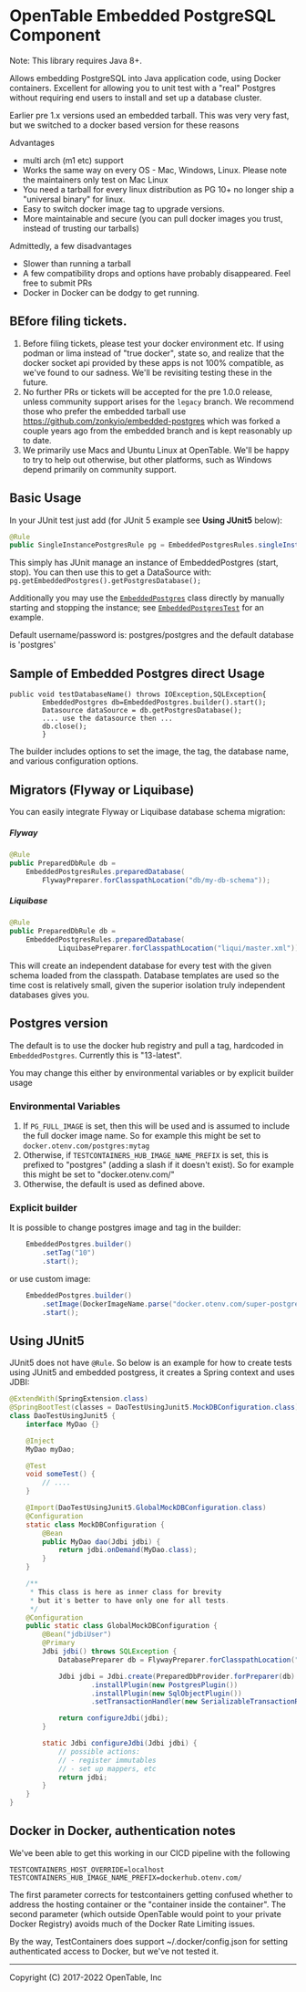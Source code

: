 OpenTable Embedded PostgreSQL Component
=======================================

Note: This library requires Java 8+.

Allows embedding PostgreSQL into Java application code, using Docker containers.
Excellent for allowing you to unit
test with a "real" Postgres without requiring end users to install  and set up a database cluster.


Earlier pre 1.x versions used an embedded tarball. This was very very fast, but we switched to a docker based version
for these reasons

Advantages

* multi arch (m1 etc) support
* Works the same way on every OS - Mac, Windows, Linux. Please note the maintainers only test on Mac Linux
* You need a tarball for every linux distribution as PG 10+ no longer ship a  "universal binary" for linux.
* Easy to switch docker image tag to upgrade versions.
* More maintainable and secure (you can pull docker images you trust, instead of trusting our tarballs)

Admittedly, a few disadvantages

* Slower than running a tarball
* A few compatibility drops and options have probably disappeared. Feel free to submit PRs
* Docker in Docker can be dodgy to get running.

## BEfore filing tickets.

1. Before filing tickets, please test your docker environment etc. If using podman or lima instead of "true docker", state so, and realize that the
docker socket api provided by these apps is not 100% compatible, as we've found to our sadness. We'll be revisiting
testing these in the future.
2. No further PRs or tickets will be accepted for the pre 1.0.0 release, unless community support arises for the `legacy` branch.
We recommend those who prefer the embedded tarball use https://github.com/zonkyio/embedded-postgres which was forked a couple
years ago from the embedded branch and is kept reasonably up to date.
3. We primarily use Macs and Ubuntu Linux at OpenTable. We'll be happy to try to help out otherwise, but other platforms, such
as Windows depend primarily on community support.

## Basic Usage

In your JUnit test just add (for JUnit 5 example see **Using JUnit5** below):

```java
@Rule
public SingleInstancePostgresRule pg = EmbeddedPostgresRules.singleInstance();
```

This simply has JUnit manage an instance of EmbeddedPostgres (start, stop). You can then use this to get a DataSource with: `pg.getEmbeddedPostgres().getPostgresDatabase();`  

Additionally you may use the [`EmbeddedPostgres`](src/main/java/com/opentable/db/postgres/embedded/EmbeddedPostgres.java) class directly by manually starting and stopping the instance; see [`EmbeddedPostgresTest`](src/test/java/com/opentable/db/postgres/embedded/EmbeddedPostgresTest.java) for an example.

Default username/password is: postgres/postgres and the default database is 'postgres'

## Sample of Embedded Postgres direct Usage

```
public void testDatabaseName() throws IOException,SQLException{
        EmbeddedPostgres db=EmbeddedPostgres.builder().start();
        Datasource dataSource = db.getPostgresDatabase();
        .... use the datasource then ...
        db.close();
        }
```

The builder includes options to set the image, the tag, the database name, and various configuration options.

## Migrators (Flyway or Liquibase)

You can easily integrate Flyway or Liquibase database schema migration:
##### Flyway
```java
@Rule 
public PreparedDbRule db =
    EmbeddedPostgresRules.preparedDatabase(
        FlywayPreparer.forClasspathLocation("db/my-db-schema"));
```

##### Liquibase
```java
@Rule
public PreparedDbRule db = 
    EmbeddedPostgresRules.preparedDatabase(
            LiquibasePreparer.forClasspathLocation("liqui/master.xml"));
```

This will create an independent database for every test with the given schema loaded from the classpath.
Database templates are used so the time cost is relatively small, given the superior isolation truly
independent databases gives you.

## Postgres version

The default is to use the docker hub registry and pull a tag, hardcoded in `EmbeddedPostgres`. Currently this is "13-latest".

You may change this either by environmental variables or by explicit builder usage

### Environmental Variables

1. If `PG_FULL_IMAGE` is set, then this will be used and is assumed to include the full docker image name. So for example this might be set to `docker.otenv.com/postgres:mytag`
2. Otherwise, if `TESTCONTAINERS_HUB_IMAGE_NAME_PREFIX` is set, this is prefixed to "postgres" (adding a slash if it doesn't exist). So for example this might be set to "docker.otenv.com/"
3. Otherwise, the default is used as defined above.

### Explicit builder

It is possible to change postgres image and tag in the builder:

```java
    EmbeddedPostgres.builder()
        .setTag("10")
        .start();
```

or use custom image:

```java
    EmbeddedPostgres.builder()
        .setImage(DockerImageName.parse("docker.otenv.com/super-postgres"))
        .start();
```

## Using JUnit5

JUnit5 does not have `@Rule`. So below is an example for how to create tests using JUnit5 and embedded postgress, it creates a Spring context and uses JDBI:

```java
@ExtendWith(SpringExtension.class)
@SpringBootTest(classes = DaoTestUsingJunit5.MockDBConfiguration.class)
class DaoTestUsingJunit5 {
    interface MyDao {}

    @Inject
    MyDao myDao;

    @Test
    void someTest() {
        // ....
    }

    @Import(DaoTestUsingJunit5.GlobalMockDBConfiguration.class)
    @Configuration
    static class MockDBConfiguration {
        @Bean
        public MyDao dao(Jdbi jdbi) {
            return jdbi.onDemand(MyDao.class);
        }
    }

    /**
     * This class is here as inner class for brevity
     * but it's better to have only one for all tests.
     */
    @Configuration
    public static class GlobalMockDBConfiguration {
        @Bean("jdbiUser")
        @Primary
        Jdbi jdbi() throws SQLException {
            DatabasePreparer db = FlywayPreparer.forClasspathLocation("db/migration");

            Jdbi jdbi = Jdbi.create(PreparedDbProvider.forPreparer(db).createDataSource())
                    .installPlugin(new PostgresPlugin())
                    .installPlugin(new SqlObjectPlugin())
                    .setTransactionHandler(new SerializableTransactionRunner());

            return configureJdbi(jdbi);
        }

        static Jdbi configureJdbi(Jdbi jdbi) {
            // possible actions:
            // - register immutables
            // - set up mappers, etc
            return jdbi;
        }
    }
}
```

## Docker in Docker, authentication notes

We've been able to get this working in our CICD pipeline with the following

`TESTCONTAINERS_HOST_OVERRIDE=localhost`
`TESTCONTAINERS_HUB_IMAGE_NAME_PREFIX=dockerhub.otenv.com/`

The first parameter corrects for testcontainers getting confused whether to address the hosting container or the "container inside the container".
The second parameter (which outside OpenTable would point to your private Docker Registry) avoids much of the Docker Rate Limiting issues.

By the way, TestContainers does support ~/.docker/config.json for setting authenticated access to Docker, but we've not tested it.

----
Copyright (C) 2017-2022 OpenTable, Inc
